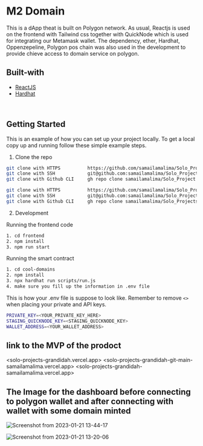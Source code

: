 # **M2 Domain** 
This is a dApp theat is built on Polygon network. As usual, Reactjs is used on the frontend with Tailwind css together with QuickNode which is used for integrating our Metamask wallet. The dependency, ether, Hardhat, Oppenzepeline, Polygon pos chain was also used in the development to provide chieve access to domain service on polygon.
## Built-with

-   [ReactJS](https://reactjs.org/)
-   [Hardhat](https://hardhat.org/)

<br />

<!-- GETTING STARTED -->

## Getting Started

This is an example of how you can set up your project locally. To get a local copy up and running follow these simple example steps.

1. Clone the repo

```sh
git clone with HTTPS          https://github.com/samailamalima/Solo_Project.git
git clone with SSH            git@github.com:samailamalima/Solo_Project.git
git clone with Github CLI     gh repo clone samailamalima/Solo_Project
```

```sh
git clone with HTTPS          https://github.com/samailamalima/Solo_Projects_Grandidah.git
git clone with SSH            git@github.com:samailamalima/Solo_Projects_Grandidah.git
git clone with Github CLI     gh repo clone samailamalima/Solo_Projects_Grandidah
```
2. Development

Running the frontend code

```sh
1. cd frontend
2. npm install
3. npm run start
```

Running the smart contract

```sh
1. cd cool-domains
2. npm install
3. npx hardhat run scripts/run.js
4. make sure you fill up the information in .env file
```

This is how your .env file is suppose to look like. Remember to remove `<>` when placing your private and API keys.

```sh
PRIVATE_KEY=<YOUR_PRIVATE_KEY_HERE>
STAGING_QUICKNODE_KEY=<STAGING_QUICKNODE_KEY>
WALLET_ADDRESS=<YOUR_WALLET_ADDRESS>
```
## link to the MVP of the prodoct

<solo-projects-grandidah.vercel.app>
<solo-projects-grandidah-git-main-samailamalima.vercel.app>
<solo-projects-grandidah-samailamalima.vercel.app>

## The Image for the dashboard before connecting to polygon wallet and after connecting with wallet with some domain minted

![Screenshot from 2023-01-21 13-44-17](https://user-images.githubusercontent.com/41795852/213869687-586a69c6-dc37-433f-a02b-853e57a26651.png)

![Screenshot from 2023-01-21 13-20-06](https://user-images.githubusercontent.com/41795852/213868691-f77b9bb6-1805-4626-904c-7c98d8164ff8.png)



